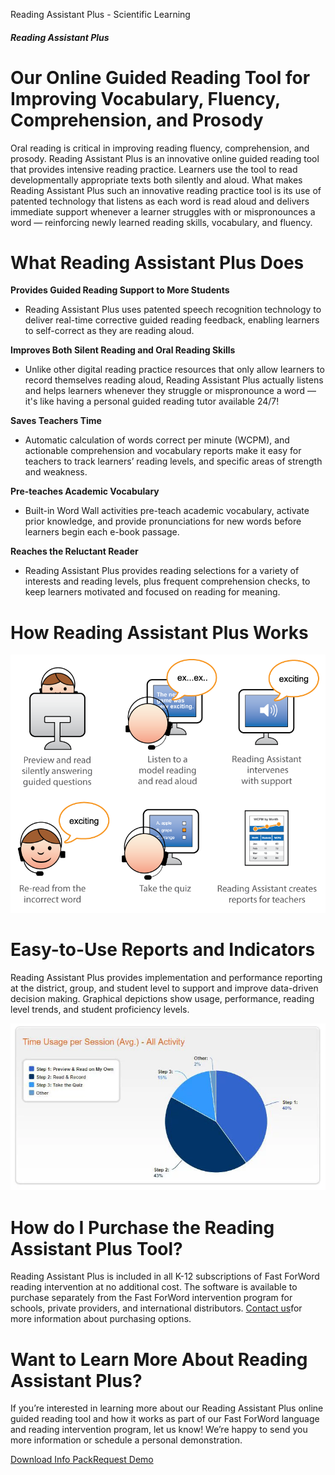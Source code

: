 Reading Assistant Plus - Scientific Learning

##### Reading Assistant Plus

# Our Online Guided Reading Tool for Improving Vocabulary, Fluency, Comprehension, and Prosody

Oral reading is critical in improving reading fluency, comprehension, and prosody. Reading Assistant Plus is an innovative online guided reading tool that provides intensive reading practice. Learners use the tool to read developmentally appropriate texts both silently and aloud. What makes Reading Assistant Plus such an innovative reading practice tool is its use of patented technology that listens as each word is read aloud and delivers immediate support whenever a learner struggles with or mispronounces a word — reinforcing newly learned reading skills, vocabulary, and fluency.

# What Reading Assistant Plus Does

**Provides Guided Reading Support to More Students**

- Reading Assistant Plus uses patented speech recognition technology to deliver real-time corrective guided reading feedback, enabling learners to self-correct as they are reading aloud.

**Improves Both Silent Reading and Oral Reading Skills**

- Unlike other digital reading practice resources that only allow learners to record themselves reading aloud, Reading Assistant Plus actually listens and helps learners whenever they struggle or mispronounce a word — it's like having a personal guided reading tutor available 24/7!

**Saves Teachers Time**

- Automatic calculation of words correct per minute (WCPM), and actionable comprehension and vocabulary reports make it easy for teachers to track learners’ reading levels, and specific areas of strength and weakness.

**Pre-teaches Academic Vocabulary**

- Built-in Word Wall activities pre-teach academic vocabulary, activate prior knowledge, and provide pronunciations for new words before learners begin each e-book passage.

**Reaches the Reluctant Reader**

- Reading Assistant Plus provides reading selections for a variety of interests and reading levels, plus frequent comprehension checks, to keep learners motivated and focused on reading for meaning.

# How Reading Assistant Plus Works

![](../_resources/b3a89cb07369bd367455f660b99ee3bd.png)

# Easy-to-Use Reports and Indicators

Reading Assistant Plus provides implementation and performance reporting at the district, group, and student level to support and improve data-driven decision making. Graphical depictions show usage, performance, reading level trends, and student proficiency levels.

![](../_resources/ffb4a8f6d0c0ba09a78cd80442047186.png)

# How do I Purchase the Reading Assistant Plus Tool?

Reading Assistant Plus is included in all K-12 subscriptions of Fast ForWord reading intervention at no additional cost. The software is available to purchase separately from the Fast ForWord intervention program for schools, private providers, and international distributors. [Contact us](https://www.scilearn.com/contact-us/)for more information about purchasing options.

# Want to Learn More About Reading Assistant Plus?

If you’re interested in learning more about our Reading Assistant Plus online guided reading tool and how it works as part of our Fast ForWord language and reading intervention program, let us know! We’re happy to send you more information or schedule a personal demonstration.

[Download Info Pack](http://https//pages.scilearn.com/info-pack-new-2019.html)[Request Demo](http://https//pages.scilearn.com/Website-demo-req-2019LP.html)